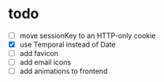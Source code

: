 # todo

- [ ] move sessionKey to an HTTP-only cookie
- [x] use Temporal instead of Date
- [ ] add favicon
- [ ] add email icons
- [ ] add animations to frontend
